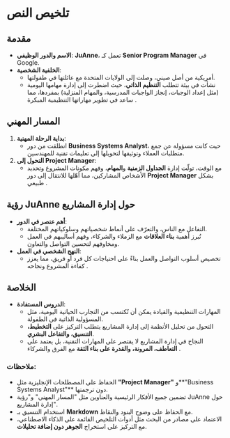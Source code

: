 
# تلخيص النص  

## مقدمة  
- **الاسم والدور الوظيفي**: **JuAnne**، تعمل كـ **Senior Program Manager** في Google.  
- **الخلفية الشخصية**:  
  - أمريكية من أصل صيني، وصلت إلى الولايات المتحدة مع عائلتها في طفولتها.  
  - نشأت في بيئة تتطلب **التنظيم الذاتي**، حيث اضطرت إلى إدارة مهامها اليومية (مثل إعداد الوجبات، إنجاز الواجبات المدرسية، والمهام المنزلية) بمفردها، مما ساعد في تطوير مهاراتها التنظيمية المبكرة .  

## المسار المهني  
1. **بداية الرحلة المهنية**:  
   - انطلقت من دور **Business Systems Analyst**، حيث كانت مسؤولة عن جمع متطلبات العملاء وتوثيقها لتحويلها إلى تعليمات تقنية للمهندسين.  
2. **التحول إلى Project Manager**:  
   - مع الوقت، تولّت إدارة **الجداول الزمنية** و**المهام**، وفهم مكونات المشروع وتحديد الأشخاص المشاركين، مما أهّلها للانتقال إلى دور **Project Manager** بشكل طبيعي .  

## رؤية JuAnne حول إدارة المشاريع  
- **أهم عنصر في الدور**:  
  - التفاعل مع الناس، والتعرّف على أنماط شخصياتهم وسلوكياتهم المختلفة.  
  - تُبرز أهمية **بناء العلاقات** مع الزملاء والشركاء، وفهم أساليبهم في العمل ومخاوفهم لتحسين التواصل والتعاون.  
- **النهج الشخصي في العمل**:  
  - تخصيص أسلوب التواصل والعمل بناءً على احتياجات كل فرد أو فريق، مما يعزز كفاءة المشروع ونجاحه .  

## الخلاصة  
- **الدروس المستفادة**:  
  - المهارات التنظيمية والقيادة يمكن أن تُكتسب من التجارب الحياتية اليومية، مثل المسؤولية الذاتية في الطفولة.  
  - التحول من تحليل الأنظمة إلى إدارة المشاريع يتطلب التركيز على **التخطيط، التنسيق، والتفاعل البشري**.  
  - النجاح في إدارة المشاريع لا يقتصر على المهارات التقنية، بل يعتمد على **التعاطف، المرونة، والقدرة على بناء الثقة** مع الفرق والشركاء .  
  

### ملاحظات:  
- الحفاظ على المصطلحات الإنجليزية مثل **"Project Manager"** و**"Business Systems Analyst"** دون ترجمتها.  
- تضمين جميع الأفكار الرئيسية والعناوين مثل "المسار المهني" و"رؤية JuAnne حول إدارة المشاريع".  
- استخدام التنسيق بـ **Markdown** مع الحفاظ على وضوح البنود والنقاط.  
- الاعتماد على مصادر من البحث مثل أدوات التلخيص القائمة على الذكاء الاصطناعي، مع التركيز على استخراج **الجوهر دون إضافة تحليلات**.  
